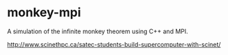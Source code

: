 monkey-mpi
==========

A simulation of the infinite monkey theorem using C++ and MPI.

http://www.scinethpc.ca/satec-students-build-supercomputer-with-scinet/
